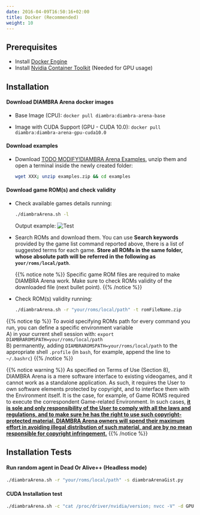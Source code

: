 ```yaml
---
date: 2016-04-09T16:50:16+02:00
title: Docker (Recommended)
weight: 10
---
```


## Prerequisites

- Install <a href="https://docs.docker.com/engine/install/#server" target="_blank">Docker Engine</a>
- Install <a href="https://docs.nvidia.com/datacenter/cloud-native/container-toolkit/install-guide.html" target="_blank">Nvidia Container Toolkit</a> (Needed for GPU usage)

## Installation

#### Download DIAMBRA Arena docker images

- Base Image (CPU): `docker pull diambra:diambra-arena-base`

- Image with CUDA Support (GPU - CUDA 10.0): `docker pull diambra:diambra-arena-gpu-cuda10.0`

#### Download examples

- Download <a href="https://github.com/diambra/DIAMBRAenvironment" target="_blank">TODO MODIFY!DIAMBRA Arena Examples</a>, unzip them and open a terminal inside the newly created folder:
    ```bash
    wget XXX; unzip examples.zip && cd examples
    ```

#### Download game ROM(s) and check validity

- Check available games details running:
    ```bash
    ./diambraArena.sh -l
    ```
  Output example:
  ![Test](/images/gamesList.png)

- Search ROMs and download them. You can use <strong>Search keywords</strong> provided by the game list command reported above, there is a list of suggested terms for each game. <strong>Store all ROMs in the same folder, whose absolute path will be referred in the following as `your/roms/local/path`</strong>.

  {{% notice note %}}
  Specific game ROM files are required to make DIAMBRA Arena work. Make sure to check ROMs validity of the downloaded file (next bullet point).
  {{% /notice %}}

- Check ROM(s) validity running:
     ```bash
     ./diambraArena.sh -r "your/roms/local/path" -t romFileName.zip
     ```
{{% notice tip %}}
To avoid specifying ROMs path for every command you run, you can define a specific environment variable<br> 
A) in your current shell session with: `export DIAMBRAROMSPATH=your/roms/local/path`<br>
B) permanently, adding `DIAMBRAROMSPATH=your/roms/local/path` to the appropriate shell `.profile` (in `bash`, for example, append the line to `~/.bashrc`)
{{% /notice %}}

{{% notice warning %}}
As specified on Terms of Use (Section 8), DIAMBRA Arena is a mere software interface to existing videogames, and it cannot work as a standalone application. As such, it requires the User to own software elements protected by copyright, and to interface them with the Environment itself. It is the case, for example, of Game ROMS required to execute the correspondent Game-related Environment. In such cases, <ins><strong>it is sole and only responsibility of the User to comply with all the laws and regulations, and to make sure he has the right to use such copyright-protected material. DIAMBRA Arena owners will spend their maximum effort in avoiding illegal distribution of such material, and are by no mean responsible for copyright infringement.</strong></ins> 
{{% /notice %}}

## Installation Tests 

#### Run random agent in Dead Or Alive++ (Headless mode)

```bash
./diambraArena.sh -r "your/roms/local/path" -s diambraArenaGist.py 
```

#### CUDA Installation test
```bash
./diambraArena.sh -c "cat /proc/driver/nvidia/version; nvcc -V" -d GPU
```
